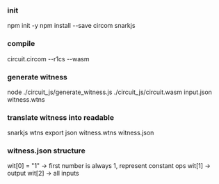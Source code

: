 ### init 
npm init -y
npm install --save circom snarkjs

### compile
circuit.circom --r1cs --wasm


### generate witness 
node ./circuit_js/generate_witness.js ./circuit_js/circuit.wasm input.json witness.wtns

### translate witness into readable
snarkjs wtns export json witness.wtns witness.json

### witness.json structure
wit[0] = "1" -> first number is always 1, represent constant ops
wit[1] -> output
wit[2] -> all inputs

